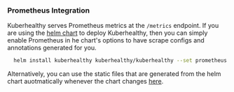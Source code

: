 ### Prometheus Integration

Kuberhealthy serves Prometheus metrics at the `/metrics` endpoint.  If you are using the [helm chart](https://github.com/kuberhealthy/kuberhealthy/tree/prom-endpoint-docs/deploy/helm) to deploy Kuberhealthy, then you can simply enable Prometheus in he chart's options to have scrape configs and annotations generated for you.

```bash
  helm install kuberhealthy kuberhealthy/kuberhealthy --set prometheus.enabled=true  --set prometheus.prometheusRule.enabled=true
```

Alternatively, you can use the static files that are generated from the helm chart auotmatically whenever the chart changes [here](https://github.com/kuberhealthy/kuberhealthy/blob/prom-endpoint-docs/deploy/kuberhealthy-prometheus.yaml).
